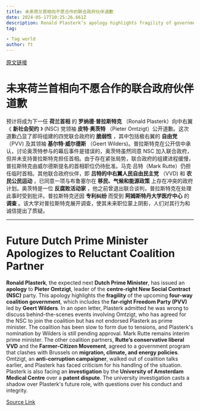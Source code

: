 ```yaml
---
title: 未来荷兰首相向不愿合作的联合政府伙伴道歉
date: 2024-05-17T10:25:26.661Z
description: Ronald Plasterk’s apology highlights fragility of government led by the far right
tag: 

- Tag world
author: ft
---
```


[原文链接](https://ft.com/content/e2ee4c41-ec16-4969-9e19-f618d1455064)

# 未来荷兰首相向不愿合作的联合政府伙伴道歉

预计将成为下一任 **荷兰首相** 的 **罗纳德·普拉斯特克** （Ronald Plasterk）向中右翼《 **新社会契约** 》 (NSC) 党领袖 **皮特·奥茨特** （Pieter Omtzigt）公开道歉。这次道歉凸显了即将组建的四党联合政府的 **脆弱性** ，其中包括极右翼的 **自由党** （PVV) 及其领袖 **基尔特·威尔德斯** （Geert Wilders)。普拉斯特克在公开信中承认，讨论奥茨特参与的幕后事件是错误的，奥茨特虽然同意 NSC 加入联合政府，但并未支持普拉斯特克担任首相。由于存在紧张局势，联合政府的组建进程缓慢，普拉斯特克由威尔德斯提名的首相职位仍待批准。马克·吕特（Mark Rutte）仍担任临时首相。其他联合政府伙伴，即 **吕特的中右翼人民自由民主党** （VVD) 和 **农民公民运动** ，已同意一项与布鲁塞尔在 **移民、气候和能源政策** 上存在冲突的政府计划。奥茨特是一位 **反腐败活动家** ，他之前曾退出联合谈判，普拉斯特克在处理此事时受到批评。普拉斯特克还因 **专利纠纷** 而受到 **阿姆斯特丹大学医疗中心** 的 **调查** 。该大学对普拉斯特克展开调查，使其未来职位蒙上阴影，人们对其行为和诚信提出了质疑。

---

# Future Dutch Prime Minister Apologizes to Reluctant Coalition Partner 

**Ronald Plasterk**, the expected next **Dutch Prime Minister**, has issued an **apology** to **Pieter Omtzigt**, leader of the **centre-right New Social Contract (NSC)** party. This apology highlights the **fragility** of the upcoming **four-way coalition government**, which includes the **far-right Freedom Party (PVV)** led by **Geert Wilders**. In an open letter, Plasterk admitted he was wrong to discuss behind-the-scenes events involving Omtzigt, who has agreed for the NSC to join the coalition but has not endorsed Plasterk as prime minister. The coalition has been slow to form due to tensions, and Plasterk's nomination by Wilders is still pending approval. Mark Rutte remains interim prime minister. The other coalition partners, **Rutte’s conservative liberal VVD** and the **Farmer-Citizen Movement**, agreed to a government program that clashes with Brussels on **migration, climate, and energy policies**. Omtzigt, an **anti-corruption campaigner**, walked out of coalition talks earlier, and Plasterk has faced criticism for his handling of the situation. Plasterk is also facing an **investigation** by the **University of Amsterdam Medical Centre** over a **patent dispute**. The university investigation casts a shadow over Plasterk's future role, with questions over his conduct and integrity.

[Source Link](https://ft.com/content/e2ee4c41-ec16-4969-9e19-f618d1455064)

